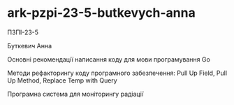# ark-pzpi-23-5-butkevych-anna

ПЗПІ-23-5  

Буткевич Анна  

Основні рекомендації написання коду для мови програмування Go  

Методи рефакторингу коду програмного забезпечення: Pull Up Field, Pull Up Method, Replace Temp with Query  

Програмна система для моніторингу радіації
